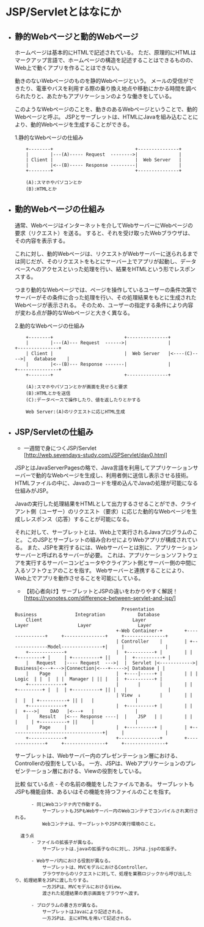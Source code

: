 # JSP/Servletとはなにか

- ## 静的Webページと動的Webページ
    ホームページは基本的にHTMLで記述されている。
    ただ、原理的にHTMLはマークアップ言語で、ホームページの構造を記述することはできるものの、Web上で動くアプリを作ることはできない。
    
    動きのないWebページのものを静的Webページという。
    メールの受信ができたり、電車やバスを利用する際の乗り換え地点や移動にかかる時間を調べられたりと、あたかもアプリケーションのような働きをしている。

    このようなWebページのことを、動きのあるWebページということで、動的Webページと呼ぶ。
    JSPとサーブレットは、HTMLにJavaを組み込むことにより、動的Webページを生成することができる。

    1.静的なWebページの仕組み
    ```
        +--------+                              +---------------+
        |        |---(A)----- Request  -------->|               |
        | Client |                              |  Web Server   |
        |        |<--(B)----- Response ---------|               |
        +--------+                              +---------------+
    
        (A):スマホやパソコンとか
        (B):HTMLとか
    ```


- ## 動的Webページの仕組み
    通常、Webページはインターネットを介してWebサーバーにWebページの要求（リクエスト）を送る。
    すると、それを受け取ったWebブラウザは、その内容を表示する。

    これに対し、動的Webページは、リクエストがWebサーバーに送られるまでは同じだが、そのリクエストをもとにサーバー上でアプリが起動し、データベースへのアクセスといった処理を行い、結果をHTMLという形でレスポンスする。

    つまり動的なWebページでは、ページを操作しているユーザーの条件次第でサーバーがその条件に合った処理を行い、その処理結果をもとに生成されたWebページが表示される。
    そのため、ユーザーの指定する条件により内容が変わる点が静的なWebページと大きく異なる。

    2.動的なWebページの仕組み
    ```
        +--------+                          +---------------+           
        |        |---(A)--- Request  ------>|               |             +---------------+
        | Client |                          |  Web Server   |<----(C)---->|   database    |
        |        |<--(B)--- Response -------|               |             +---------------+
        +--------+                          +---------------+
    
        (A):スマホやパソコンとかが画面を見せろと要求
        (B):HTMLとかを送信
        (C):データベースで操作したり、値を返したりとかする

        Web Server:(A)のリクエストに応じHTML生成
    ```
    

- ## JSP/Servletの仕組み
    - 一週間で身につくJSP/Servlet <br>
    [http://web.sevendays-study.com/JSPServlet/day0.html]<br>
    
    JSPとはJavaServerPagesの略で、Java言語を利用してアプリケーションサーバーで動的なWebページを生成し、利用者側に送信し表示させる技術。
    HTMLファイルの中に、Javaのコードを埋め込んでJavaの処理が可能になる仕組みがJSP。

    Javaの実行した処理結果をHTMLとして出力するさせることができ、クライアント側（ユーザー）のリクエスト（要求）に応じた動的なWebページを生成しレスポンス（応答）することが可能になる。

    それに対して、サーブレットとは、Web上で実行されるJavaプログラムのこと。
    このJSPとサーブレットの組み合わせによりWebアプリが構成されている。
    また、JSPを実行するには、Webサーバーとは別に、アプリケーションサーバーと呼ばれるサーバーが必要。
    これは、アプリケーションソフトウェアを実行するサーバーコンピュータやクライアント側とサーバー側の中間に入るソフトウェアのことを指す。
    Webサーバーと連携することにより、Web上でアプリを動作させることを可能にしている。

    - 【初心者向け】サーブレットとJSPの違いをわかりやすく解説！<br>
    [https://ryonotes.com/difference-between-servlet-and-jsp/]<br>
    ```
                                           Presentation             Business              Integration            Database
        Client                                 Layer                  Layer                  Layer                 Layer
                                         +-Web Container-+        +---------------+     +---------------+     +---------------+ 
                                         | Controller    |        | +--------------Model---------------+|     |               |
        +-------------+                  |  +----------+ |        | | +---------+ |     | +----------+ ||     |  +----------+ |
        |   Request   |---- Request  --->|  |  Servlet |<------------>| Business|<---+--->|Connection|<---+----->| Database | |
        |    Page     |                  |  +----|-----+ |        | | |  Logic  | |  |  | |  Manager | || |   |  +----------+ |
        +-------------+                  |       |       |        | | +---------+ |  |  | +----------+ || |   |               |
                                         | View  ↓       |        | |             |  |  | +----------+ || |   |               |
        +-------------+                  |  +----------+ |        | |             |  +--->|    DAO   |<---+   |               |
        |    Result   |<--- Response ----|  |    JSP   | |        | |             |     | +----------+ ||     |               |
        |    Page     |                  |  +----------+ |        | +----------------------------------+|     |               |
        +-------------+                  +---------------+        +---------------+     +---------------+     +---------------+
    ```
    サーブレットは、Webサーバー内のプレゼンテーション層における、Controllerの役割をしている。
    一方、JSPは、Webアプリケーションのプレゼンテーション層における、Viewの役割をしている。
    
    比較
        似ている点
            - その名前の機能をしたファイルである。
                サーブレットもJSPも機能自体、あるいはその機能を持つファイルのことを指す。
            
            - 同じWebコンテナ内で作動する。
                サーブレットもJSPもWebサーバー内のWebコンテナでコンパイルされ実行される。
                Webコンテナは、サーブレットやJSPの実行環境のこと。

        違う点
            - ファイルの拡張子が異なる。
                サーブレットは.javaの拡張子なのに対し、JSPは.jspの拡張子。
            
            - Webサーバ内における役割が異なる。
                サーブレットは、MVCモデルにおけるController。
                ブラウザからのリクエストに対して、処理を業務ロジックから呼び出したり、処理結果をJSPに渡したりする。
                一方JSPは、MVCモデルにおけるView。
                渡された処理結果の表示画面をブラウザへ渡す。

            - プログラムの書き方が異なる。
                サーブレットはJavaにより記述される。
                一方JSPは、主にHTMLを用いて記述される。

                